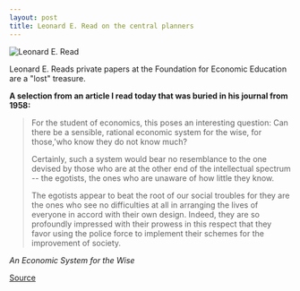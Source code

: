 ```yaml
---
layout: post
title: Leonard E. Read on the central planners
---
```

<img src="https://fee.org/media/12296/screen-shot-2015-10-15-at-13558-pm.png?center=0.23703703703703705,0.57166666666666666&amp;mode=crop&amp;height=300&amp;widthratio=1&amp;rnd=131317337700000000" alt="Leonard E. Read">

Leonard E. Reads private papers at the Foundation for Economic Education are a "lost" treasure. 

**A selection from an article I read today that was buried in his journal from 1958:**

<blockquote><p>For the student of economics, this poses an interesting question: Can there
be a sensible, rational economic system for the wise, for those,'who know they
do not know much?</p>

<p>Certainly, such a system would bear no resemblance to the one devised by those
who are at the other end of the intellectual spectrum -- the egotists, the
ones who are unaware of how little they know.</p>

<p>The egotists appear to beat the root of our social troubles for they are the
ones who see no difficulties at all in arranging the lives of everyone in
accord with their own design. Indeed, they are so profoundly impressed with
their prowess in this respect that they favor using the police force to
implement their schemes for the improvement of society.</p></blockquote>
<cite>An Economic System for the Wise</cite>

[Source](https://history.fee.org/leonard-read-journal/1959/leonard-e-read-journal-september-1959/)
